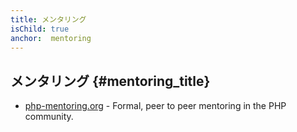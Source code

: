 ```yaml
---
title: メンタリング
isChild: true
anchor:  mentoring
---
```


## メンタリング {#mentoring_title}

* [php-mentoring.org](https://php-mentoring.org/) - Formal, peer to peer mentoring in the PHP community.

